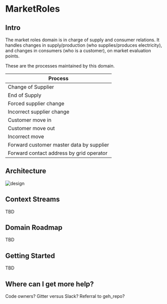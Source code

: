 # MarketRoles

## Intro

The market roles domain is in charge of supply and consumer relations.
It handles changes in supply/production (who supplies/produces electricity),
and changes in consumers (who is a customer), on market evaluation points.

These are the processes maintained by this domain.

| Process  |
| ------------- |
| Change of Supplier  |
| End of Supply   |
| Forced supplier change |
| Incorrect supplier change |
| Customer move in |
| Customer move out |
| Incorrect move |
| Forward customer master data by supplier |
| Forward contact address by grid operator |

## Architecture

![design](ARCHITECTURE.png)

## Context Streams

TBD

## Domain Roadmap

TBD

## Getting Started

TBD

## Where can I get more help?

Code owners? Gitter versus Slack? Referral to geh_repo?